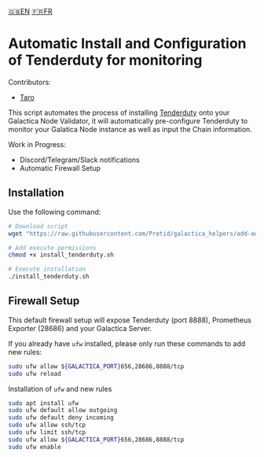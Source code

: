[:uk:EN](./README.md) [:fr:FR](./README_FR.md)
# Automatic Install and Configuration of Tenderduty for monitoring

Contributors:
- [Taro](https://github.com/bobataro)

This script automates the process of installing [Tenderduty](https://github.com/blockpane/tenderduty) onto your Galactica Node Validator, it will automatically pre-configure Tenderduty to monitor your Galatica Node instance as well as input the Chain information.

Work in Progress:
- Discord/Telegram/Slack notifications
- Automatic Firewall Setup

## Installation
Use the following command:

```bash
# Download script
wget "https://raw.githubusercontent.com/Pretid/galactica_helpers/add-auto-tenderduty/auto-install-tenderduty/install_tenderduty.sh"

# Add execute permissions
chmod +x install_tenderduty.sh

# Execute installation
./install_tenderduty.sh
```

## Firewall Setup
This default firewall setup will expose Tenderduty (port 8888), Prometheus Exporter (28686) and your Galactica Server.

If you already have `ufw` installed, please only run these commands to add new rules:

```bash
sudo ufw allow ${GALACTICA_PORT}656,28686,8888/tcp
sudo ufw reload
```

Installation of `ufw` and new rules
```bash
sudo apt install ufw 
sudo ufw default allow outgoing 
sudo ufw default deny incoming 
sudo ufw allow ssh/tcp 
sudo ufw limit ssh/tcp 
sudo ufw allow ${GALACTICA_PORT}656,28686,8888/tcp
sudo ufw enable
```

